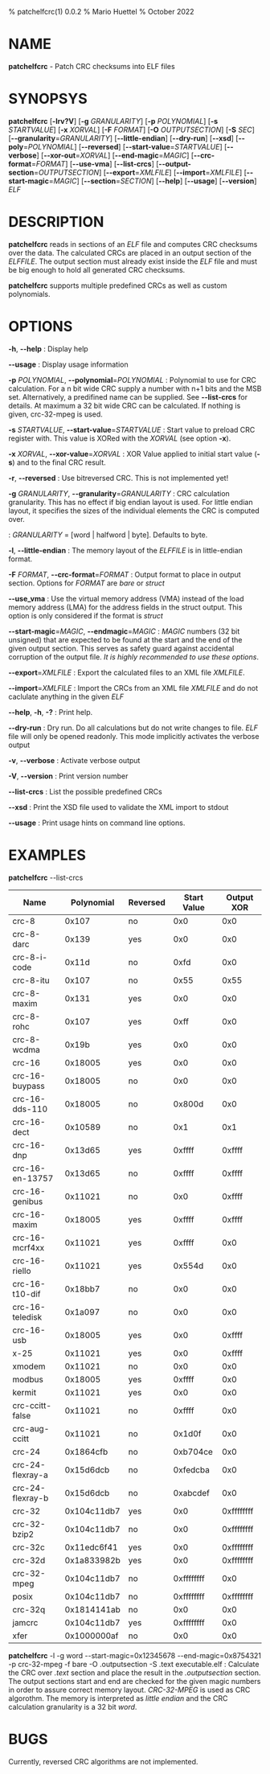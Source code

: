 % patchelfcrc(1) 0.0.2
% Mario Huettel
% October 2022

# NAME
**patchelfcrc** - Patch CRC checksums into ELF files

# SYNOPSYS
**patchelfcrc** [**-lrv?V**] [**-g** *GRANULARITY*] [**-p** *POLYNOMIAL*] [**-s** *STARTVALUE*]
[**-x** *XORVAL*] [**-F** *FORMAT*] [**-O** *OUTPUTSECTION*] [**-S** *SEC*]
[**\--granularity**=*GRANULARITY*] [**\--little-endian**] [**\--dry-run**] [**\--xsd**]
[**\--poly**=*POLYNOMIAL*] [**\--reversed**] [**\--start-value**=*STARTVALUE*]
[**--verbose**] [**\--xor-out**=*XORVAL*] [**\--end-magic**=*MAGIC*]
[**\--crc-format**=*FORMAT*] [**\--use-vma**] [**\--list-crcs**] [**\--output-section**=*OUTPUTSECTION*]
[**\--export**=*XMLFILE*] [**\--import**=*XMLFILE*]
[**\--start-magic**=*MAGIC*] [**\--section**=*SECTION*] [**\--help**] [**\--usage**]
[**\--version**] *ELF*

# DESCRIPTION
**patchelfcrc** reads in sections of an *ELF* file and computes CRC checksums over the data. The calculated CRCs are placed in an output section of the *ELFFILE*. The output section must already exist inside the *ELF* file and must be big enough to hold all generated CRC checksums.

**patchelfcrc** supports multiple predefined CRCs as well as custom polynomials.

# OPTIONS
**-h**, **\--help**
: Display help

**\--usage**
: Display usage information

**-p** *POLYNOMIAL*, **\--polynomial**=*POLYNOMIAL*
: Polynomial to use for CRC calculation. For a n bit wide CRC supply a number with n+1 bits and the MSB set. Alternatively, a predifined name can be supplied. See **\--list-crcs** for details. At maximum a 32 bit wide CRC can be calculated. If nothing is given, crc-32-mpeg is used.

**-s** *STARTVALUE*, **\--start-value**=*STARTVALUE*
: Start value to preload CRC register with. This value is XORed with the *XORVAL* (see option **-x**).

**-x** *XORVAL*, **\--xor-value**=*XORVAL*
: XOR Value applied to initial start value (**-s**) and to the final CRC result.

**-r**, **\--reversed**
: Use bitreversed CRC. This is not implemented yet!

**-g** *GRANULARITY*, **\--granularity**=*GRANULARITY*
: CRC calculation granularity. This has no effect if big endian layout is used. For little endian layout, it specifies the sizes of the individual elements the CRC is computed over. 

: *GRANULARITY* = [word | halfword | byte]. Defaults to byte.

**-l**, **\--little-endian**
: The memory layout of the *ELFFILE* is in little-endian format.

**-F** *FORMAT*, **\--crc-format**=*FORMAT*
: Output format to place in output section. Options for *FORMAT* are *bare* or *struct*

**--use_vma**
: Use the virtual memory address (VMA) instead of the load memory address (LMA) for the address fields in the struct output. This option is only considered if the format is *struct*

**--start-magic**=*MAGIC*, **--endmagic**=*MAGIC*
: *MAGIC* numbers (32 bit unsigned) that are expected to be found at the start and the end of the given output section. This serves as safety guard against accidental corruption of the output file. *It is highly recommended to use these options*.

**--export**=*XMLFILE*
: Export the calculated files to an XML file *XMLFILE*.

**--import**=*XMLFILE*
: Import the CRCs from an XML file *XMLFILE* and do not caclulate anything in the given *ELF*

**--help**, **-h**, **-?**
: Print help.

**\--dry-run**
: Dry run. Do all calculations but do not write changes to file. *ELF* file will only be opened readonly. This mode implicitly activates the verbose output

**-v**, **\--verbose**
: Activate verbose output

**-V**, **\--version**
: Print version number

**\--list-crcs**
: List the possible predefined CRCs

**\--xsd**
: Print the XSD file used to validate the XML import to stdout

**--usage**
: Print usage hints on command line options.

# EXAMPLES

**patchelfcrc** --list-crcs

| Name             | Polynomial  | Reversed | Start Value | Output XOR |
|------------------|-------------|----------|-------------|------------|
| crc-8            | 0x107       | no       | 0x0         | 0x0        |
| crc-8-darc       | 0x139       | yes      | 0x0         | 0x0        |
| crc-8-i-code     | 0x11d       | no       | 0xfd        | 0x0        |
| crc-8-itu        | 0x107       | no       | 0x55        | 0x55       |
| crc-8-maxim      | 0x131       | yes      | 0x0         | 0x0        |
| crc-8-rohc       | 0x107       | yes      | 0xff        | 0x0        |
| crc-8-wcdma      | 0x19b       | yes      | 0x0         | 0x0        |
| crc-16           | 0x18005     | yes      | 0x0         | 0x0        |
| crc-16-buypass   | 0x18005     | no       | 0x0         | 0x0        |
| crc-16-dds-110   | 0x18005     | no       | 0x800d      | 0x0        |
| crc-16-dect      | 0x10589     | no       | 0x1         | 0x1        |
| crc-16-dnp       | 0x13d65     | yes      | 0xffff      | 0xffff     |
| crc-16-en-13757  | 0x13d65     | no       | 0xffff      | 0xffff     |
| crc-16-genibus   | 0x11021     | no       | 0x0         | 0xffff     |
| crc-16-maxim     | 0x18005     | yes      | 0xffff      | 0xffff     |
| crc-16-mcrf4xx   | 0x11021     | yes      | 0xffff      | 0x0        |
| crc-16-riello    | 0x11021     | yes      | 0x554d      | 0x0        |
| crc-16-t10-dif   | 0x18bb7     | no       | 0x0         | 0x0        |
| crc-16-teledisk  | 0x1a097     | no       | 0x0         | 0x0        |
| crc-16-usb       | 0x18005     | yes      | 0x0         | 0xffff     |
| x-25             | 0x11021     | yes      | 0x0         | 0xffff     |
| xmodem           | 0x11021     | no       | 0x0         | 0x0        |
| modbus           | 0x18005     | yes      | 0xffff      | 0x0        |
| kermit           | 0x11021     | yes      | 0x0         | 0x0        |
| crc-ccitt-false  | 0x11021     | no       | 0xffff      | 0x0        |
| crc-aug-ccitt    | 0x11021     | no       | 0x1d0f      | 0x0        |
| crc-24           | 0x1864cfb   | no       | 0xb704ce    | 0x0        |
| crc-24-flexray-a | 0x15d6dcb   | no       | 0xfedcba    | 0x0        |
| crc-24-flexray-b | 0x15d6dcb   | no       | 0xabcdef    | 0x0        |
| crc-32           | 0x104c11db7 | yes      | 0x0         | 0xffffffff |
| crc-32-bzip2     | 0x104c11db7 | no       | 0x0         | 0xffffffff |
| crc-32c          | 0x11edc6f41 | yes      | 0x0         | 0xffffffff |
| crc-32d          | 0x1a833982b | yes      | 0x0         | 0xffffffff |
| crc-32-mpeg      | 0x104c11db7 | no       | 0xffffffff  | 0x0        |
| posix            | 0x104c11db7 | no       | 0xffffffff  | 0xffffffff |
| crc-32q          | 0x1814141ab | no       | 0x0         | 0x0        |
| jamcrc           | 0x104c11db7 | yes      | 0xffffffff  | 0x0        |
| xfer             | 0x1000000af | no       | 0x0         | 0x0        |

**patchelfcrc** -l -g word --start-magic=0x12345678 --end-magic=0x8754321 -p crc-32-mpeg -f bare -O .outputsection -S .text executable.elf
: Calculate the CRC over *.text* section and place the result in the *.outputsection* section.
The output sections start and end are checked for the given magic numbers in order to assure correct memory layout.
*CRC-32-MPEG* is used as CRC algorothm.
The memory is interpreted as *little endian* and the CRC calculation granularity is a 32 bit *word*.

# BUGS
Currently, reversed CRC algorithms are not implemented.
